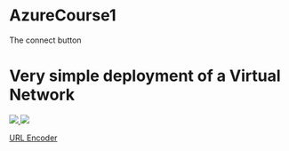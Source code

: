 # AzureCourse1

The connect button

# Very simple deployment of a Virtual Network

<a href="https://portal.azure.com/#create/Microsoft.Template/uri/https%3A%2F%2Fraw.githubusercontent.com%2Fpbcrouch%2FAzureCourse1%2Fmaster%2FRepo.json" target="_blank">
    <img src="http://azuredeploy.net/deploybutton.png"/>
</a>

<a href="http://armviz.io/#/?load=https%3A%2F%2Fraw.githubusercontent.com%2Fpbcrouch%2FAzureCourse1%2Fmaster%2FRepo.json" target="_blank">
    <img src="http://armviz.io/visualizebutton.png"/>
</a>

<a href="https://meyerweb.com/eric/tools/dencoder">URL Encoder</a>
